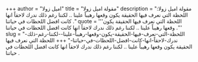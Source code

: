 +++
author = "اميل زولا"
title = "مقولة اميل زولا"
description = "مقولة اميل زولا: اللحظة التي نعرف فيها الحقيقة يكون وقعها رهيباً علينا .. لكننا رغم ذلك ندرك لاحقاً انها كانت افضل اللحظات في حياتنا ."
quote = '''اللحظة التي نعرف فيها الحقيقة يكون وقعها رهيباً علينا .. لكننا رغم ذلك ندرك لاحقاً انها كانت افضل اللحظات في حياتنا .''' 
slug = "اللحظة-التي-نعرف-فيها-الحقيقة-يكون-وقعها-رهيباً-علينا--لكننا-رغم-ذلك-ندرك-لاحقاً-انها-كانت-افضل-اللحظات-في-حياتنا-"
+++
اللحظة التي نعرف فيها الحقيقة يكون وقعها رهيباً علينا .. لكننا رغم ذلك ندرك لاحقاً انها كانت افضل اللحظات في حياتنا .
